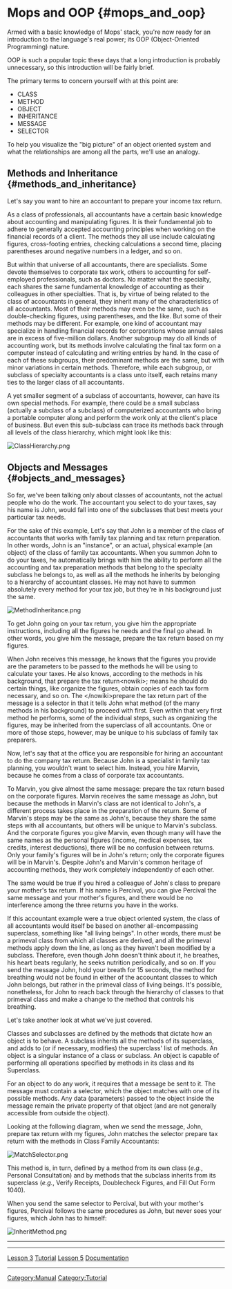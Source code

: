 Mops and OOP {#mops_and_oop}
============

Armed with a basic knowledge of Mops\' stack, you\'re now ready for an
introduction to the language\'s real power; its OOP (Object-Oriented
Programming) nature.

OOP is such a popular topic these days that a long introduction is
probably unnecessary, so this introduction will be fairly brief.

The primary terms to concern yourself with at this point are:

-   CLASS
-   METHOD
-   OBJECT
-   INHERITANCE
-   MESSAGE
-   SELECTOR

To help you visualize the \"big picture\" of an object oriented system
and what the relationships are among all the parts, we\'ll use an
analogy.

Methods and Inheritance {#methods_and_inheritance}
-----------------------

Let\'s say you want to hire an accountant to prepare your income tax
return.

As a class of professionals, all accountants have a certain basic
knowledge about accounting and manipulating figures. It is their
fundamental job to adhere to generally accepted accounting principles
when working on the financial records of a client. The methods they all
use include calculating figures, cross-footing entries, checking
calculations a second time, placing parentheses around negative numbers
in a ledger, and so on.

But within that universe of all accountants, there are specialists. Some
devote themselves to corporate tax work, others to accounting for
self-employed professionals, such as doctors. No matter what the
specialty, each shares the same fundamental knowledge of accounting as
their colleagues in other specialties. That is, by virtue of being
related to the class of accountants in general, they inherit many of the
characteristics of all accountants. Most of their methods may even be
the same, such as double-checking figures, using parentheses, and the
like. But some of their methods may be different. For example, one kind
of accountant may specialize in handling financial records for
corporations whose annual sales are in excess of five-million dollars.
Another subgroup may do all kinds of accounting work, but its methods
involve calculating the final tax form on a computer instead of
calculating and writing entries by hand. In the case of each of these
subgroups, their predominant methods are the same, but with minor
variations in certain methods. Therefore, while each subgroup, or
subclass of specialty accountants is a class unto itself, each retains
many ties to the larger class of all accountants.

A yet smaller segment of a subclass of accountants, however, can have
its own special methods. For example, there could be a small subclass
(actually a subclass of a subclass) of computerized accountants who
bring a portable computer along and perform the work only at the
client\'s place of business. But even this sub-subclass can trace its
methods back through all levels of the class hierarchy, which might look
like this:

![](ClassHierarchy.png "ClassHierarchy.png")

Objects and Messages {#objects_and_messages}
--------------------

So far, we\'ve been talking only about classes of accountants, not the
actual people who do the work. The accountant you select to do your
taxes, say his name is John, would fall into one of the subclasses that
best meets your particular tax needs.

For the sake of this example, Let\'s say that John is a member of the
class of accountants that works with family tax planning and tax return
preparation. In other words, John is an \"instance\", or an actual,
physical example (an object) of the class of family tax accountants.
When you summon John to do your taxes, he automatically brings with him
the ability to perform all the accounting and tax preparation methods
that belong to the specialty subclass he belongs to, as well as all the
methods he inherits by belonging to a hierarchy of accountant classes.
He may not have to summon absolutely every method for your tax job, but
they\'re in his background just the same.

![](MethodInheritance.png "MethodInheritance.png")

To get John going on your tax return, you give him the appropriate
instructions, including all the figures he needs and the final go ahead.
In other words, you give him the message, prepare the tax return based
on my figures.

When John receives this message, he knows that the figures you provide
are the parameters to be passed to the methods he will be using to
calculate your taxes. He also knows, according to the methods in his
background, that prepare the tax return\<nowiki\>; means he should do
certain things, like organize the figures, obtain copies of each tax
form necessary, and so on. The \</nowiki\>prepare the tax return part of
the message is a selector in that it tells John what method (of the many
methods in his background) to proceed with first. Even within that very
first method he performs, some of the individual steps, such as
organizing the figures, may be inherited from the superclass of all
accountants. One or more of those steps, however, may be unique to his
subclass of family tax preparers.

Now, let\'s say that at the office you are responsible for hiring an
accountant to do the company tax return. Because John is a specialist in
family tax planning, you wouldn\'t want to select him. Instead, you hire
Marvin, because he comes from a class of corporate tax accountants.

To Marvin, you give almost the same message: prepare the tax return
based on the corporate figures. Marvin receives the same message as
John, but because the methods in Marvin\'s class are not identical to
John\'s, a different process takes place in the preparation of the
return. Some of Marvin\'s steps may be the same as John\'s, because they
share the same steps with all accountants, but others will be unique to
Marvin\'s subclass. And the corporate figures you give Marvin, even
though many will have the same names as the personal figures (income,
medical expenses, tax credits, interest deductions), there will be no
confusion between returns. Only your family\'s figures will be in
John\'s return; only the corporate figures will be in Marvin\'s. Despite
John\'s and Marvin\'s common heritage of accounting methods, they work
completely independently of each other.

The same would be true if you hired a colleague of John\'s class to
prepare your mother\'s tax return. If his name is Percival, you can give
Percival the same message and your mother\'s figures, and there would be
no interference among the three returns you have in the works.

If this accountant example were a true object oriented system, the class
of all accountants would itself be based on another all-encompassing
superclass, something like \"all living beings\". In other words, there
must be a primeval class from which all classes are derived, and all the
primeval methods apply down the line, as long as they haven\'t been
modified by a subclass. Therefore, even though John doesn\'t think about
it, he breathes, his heart beats regularly, he seeks nutrition
periodically, and so on. If you send the message John, hold your breath
for 15 seconds, the method for breathing would not be found in either of
the accountant classes to which John belongs, but rather in the primeval
class of living beings. It\'s possible, nonetheless, for John to reach
back through the hierarchy of classes to that primeval class and make a
change to the method that controls his breathing.

Let\'s take another look at what we\'ve just covered.

Classes and subclasses are defined by the methods that dictate how an
object is to behave. A subclass inherits all the methods of its
superclass, and adds to (or if necessary, modifies) the superclass\'
list of methods. An object is a singular instance of a class or
subclass. An object is capable of performing all operations specified by
methods in its class and its Superclass.

For an object to do any work, it requires that a message be sent to it.
The message must contain a selector, which the object matches with one
of its possible methods. Any data (parameters) passed to the object
inside the message remain the private property of that object (and are
not generally accessible from outside the object).

Looking at the following diagram, when we send the message, John,
prepare tax return with my figures, John matches the selector prepare
tax return with the methods in Class Family Accountants:

![](MatchSelector.png "MatchSelector.png")

This method is, in turn, defined by a method from its own class (*e.g.*,
Personal Consultation) and by methods that the subclass inherits from
its superclass (*e.g.*, Verify Receipts, Doublecheck Figures, and Fill
Out Form 1040).

When you send the same selector to Percival, but with your mother\'s
figures, Percival follows the same procedures as John, but never sees
your figures, which John has to himself:

![](InheritMethod.png "InheritMethod.png")

------------------------------------------------------------------------

  ------------------------------------------- --------------------------------- ---------------------------------
  [Lesson 3](Lesson_3 "wikilink")             [Tutorial](Tutorial "wikilink")   [Lesson 5](Lesson_5 "wikilink")
  [Documentation](Documentation "wikilink")                                     
  ------------------------------------------- --------------------------------- ---------------------------------

[Category:Manual](Category:Manual "wikilink")
[Category:Tutorial](Category:Tutorial "wikilink")
